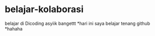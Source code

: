# belajar-kolaborasi
belajar di Dicoding asyiik bangettt
*hari ini saya belajar tenang github
*hahaha
